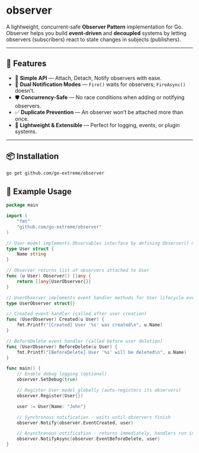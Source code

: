 # observer

A lightweight, concurrent-safe **Observer Pattern** implementation for Go.  
Observer helps you build **event-driven** and **decoupled** systems by letting observers (subscribers) react to state changes in subjects (publishers).

---

## 🚀 Features

- 🔄 **Simple API** — Attach, Detach, Notify observers with ease.  
- 🚀 **Dual Notification Modes** — `Fire()` waits for observers; `FireAsync()` doesn’t.  
- 🛡️ **Concurrency-Safe** — No race conditions when adding or notifying observers.  
- ✅ **Duplicate Prevention** — An observer won’t be attached more than once.  
- 🧩 **Lightweight & Extensible** — Perfect for logging, events, or plugin systems.

---

## 📦 Installation

```bash
go get github.com/go-extreme/observer

```

## 🧩  Example Usage

```go
package main

import (
	"fmt"
	"github.com/go-extreme/observer"
)

// User model implements Observables interface by defining Observer() method
type User struct {
	Name string
}

// Observer returns list of observers attached to User
func (u User) Observer() []any {
	return []any{UserObserver{}}
}

// UserObserver implements event handler methods for User lifecycle events
type UserObserver struct{}

// Created event handler (called after user creation)
func (UserObserver) Created(u User) {
	fmt.Printf("[Created] User '%s' was created\n", u.Name)
}

// BeforeDelete event handler (called before user deletion)
func (UserObserver) BeforeDelete(u User) {
	fmt.Printf("[BeforeDelete] User '%s' will be deleted\n", u.Name)
}

func main() {
	// Enable debug logging (optional)
	observer.SetDebug(true)

	// Register User model globally (auto-registers its observers)
	observer.Register(User{})

	user := User{Name: "John"}

	// Synchronous notification - waits until observers finish
	observer.Notify(observer.EventCreated, user)

	// Asynchronous notification - returns immediately, handlers run in goroutines
	observer.NotifyAsync(observer.EventBeforeDelete, user)
}
```
